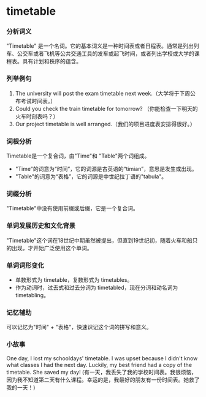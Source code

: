 # timetable

### 分析词义

  

"Timetable" 是一个名词。它的基本词义是一种时间表或者日程表。通常是列出列车、公交车或者飞机等公共交通工具的发车或起飞时间，或者列出学校或大学的课程表。具有计划和秩序的蕴含。

  

### 列举例句

  

1.  The university will post the exam timetable next week.（大学将于下周公布考试时间表。）
2.  Could you check the train timetable for tomorrow? （你能检查一下明天的火车时刻表吗？）
3.  Our project timetable is well arranged.（我们的项目进度表安排得很好。）

  

### 词根分析

  

Timetable是一个复合词，由"Time"和 "Table"两个词组成。

  

*   "Time"的词意为“时间”，它的词源是古英语的“timian”，意思是发生或出现。
*   "Table"的词意为“表格”，它的词源是中世纪拉丁语的"tabula"。

  

### 词缀分析

  

"Timetable"中没有使用前缀或后缀，它是一个复合词。

  

### 单词发展历史和文化背景

  

"Timetable"这个词在18世纪中期虽然被提出，但直到19世纪初，随着火车和船只的出现，才开始广泛使用这个单词。

  

### 单词词形变化

  

*   单数形式为 timetable，复数形式为 timetables。
*   作为动词时，过去式和过去分词为 timetabled，现在分词和动名词为 timetabling。

  

### 记忆辅助

  

可以记忆为"时间" + "表格"，快速识记这个词的拼写和意义。

  

### 小故事

  

One day, I lost my schooldays' timetable. I was upset because I didn't know what classes I had the next day. Luckily, my best friend had a copy of the timetable. She saved my day! (有一天，我丢失了我的学校时间表。我很烦恼，因为我不知道第二天有什么课程。幸运的是，我最好的朋友有一份时间表。她救了我的一天！)
